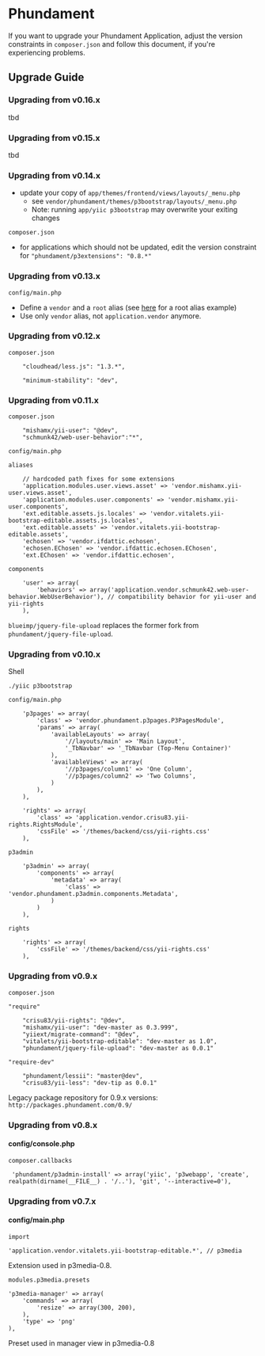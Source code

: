 Phundament 
==========

If you want to upgrade your Phundament Application, adjust the version constraints in `composer.json` and follow this 
document, if you're experiencing problems.


Upgrade Guide
-------------

### Upgrading from v0.16.x

tbd

### Upgrading from v0.15.x

tbd

### Upgrading from v0.14.x

 * update your copy of `app/themes/frontend/views/layouts/_menu.php`
   * see `vendor/phundament/themes/p3bootstrap/layouts/_menu.php`
   * Note: running `app/yiic p3bootstrap` may overwrite your exiting changes

`composer.json`
 * for applications which should not be updated, edit the version constraint for `"phundament/p3extensions": "0.8.*"` 

### Upgrading from v0.13.x

`config/main.php`
 * Define a `vendor` and a `root` alias (see [here](https://github.com/phundament/app/blob/f589475f5a4d57c9c938b8130a6f0e154c2732be/app/config/main.php#L26) 
   for a root alias example)
 * Use only `vendor` alias, not `application.vendor` anymore.

### Upgrading from v0.12.x

`composer.json`

        "cloudhead/less.js": "1.3.*",
        
        "minimum-stability": "dev",

### Upgrading from v0.11.x

`composer.json`

        "mishamx/yii-user": "@dev",
        "schmunk42/web-user-behavior":"*",

`config/main.php`

`aliases`

        // hardcoded path fixes for some extensions
        'application.modules.user.views.asset' => 'vendor.mishamx.yii-user.views.asset',
        'application.modules.user.components' => 'vendor.mishamx.yii-user.components',
        'ext.editable.assets.js.locales' => 'vendor.vitalets.yii-bootstrap-editable.assets.js.locales',
        'ext.editable.assets' => 'vendor.vitalets.yii-bootstrap-editable.assets',
        'echosen' => 'vendor.ifdattic.echosen',
        'echosen.EChosen' => 'vendor.ifdattic.echosen.EChosen',
        'ext.EChosen' => 'vendor.ifdattic.echosen',

`components`

        'user' => array(
            'behaviors' => array('application.vendor.schmunk42.web-user-behavior.WebUserBehavior'), // compatibility behavior for yii-user and yii-rights
        ),

`blueimp/jquery-file-upload` replaces the former fork from `phundament/jquery-file-upload`.

### Upgrading from v0.10.x

Shell

`./yiic p3bootstrap`

`config/main.php`

        'p3pages' => array(
            'class' => 'vendor.phundament.p3pages.P3PagesModule',
            'params' => array(
                'availableLayouts' => array(
                    '//layouts/main' => 'Main Layout',
                    '_TbNavbar' => '_TbNavbar (Top-Menu Container)'
                ),
                'availableViews' => array(
                    '//p3pages/column1' => 'One Column',
                    '//p3pages/column2' => 'Two Columns',
                )
            ),
        ),

        'rights' => array(
            'class' => 'application.vendor.crisu83.yii-rights.RightsModule',
            'cssFile' => '/themes/backend/css/yii-rights.css'
        ),
        
`p3admin`

        'p3admin' => array(
            'components' => array(
                'metadata' => array(
                    'class' => 'vendor.phundament.p3admin.components.Metadata',
                )
            )
        ),
        
`rights`

        'rights' => array(
            'cssFile' => '/themes/backend/css/yii-rights.css'
        ),        

### Upgrading from v0.9.x

`composer.json`

`"require"`

        "crisu83/yii-rights": "@dev",
        "mishamx/yii-user": "dev-master as 0.3.999",
        "yiiext/migrate-command": "@dev",
        "vitalets/yii-bootstrap-editable": "dev-master as 1.0",
        "phundament/jquery-file-upload": "dev-master as 0.0.1"

`"require-dev"`

        "phundament/lessii": "master@dev",
        "crisu83/yii-less": "dev-tip as 0.0.1"        

Legacy package repository for 0.9.x versions: `http://packages.phundament.com/0.9/`


### Upgrading from v0.8.x

#### config/console.php

`composer.callbacks`

     'phundament/p3admin-install' => array('yiic', 'p3webapp', 'create', realpath(dirname(__FILE__) . '/..'), 'git', '--interactive=0'),
     
### Upgrading from v0.7.x

#### config/main.php

`import`
    
    'application.vendor.vitalets.yii-bootstrap-editable.*', // p3media

Extension used in p3media-0.8.

`modules.p3media.presets`

    'p3media-manager' => array(
        'commands' => array(
            'resize' => array(300, 200),
        ),
        'type' => 'png'
    ),

Preset used in manager view in p3media-0.8
